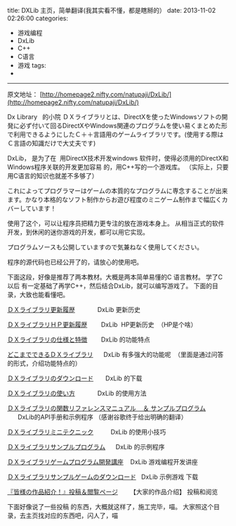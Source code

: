 title: DXLib 主页，简单翻译(我其实看不懂，都是瞎掰的）
date: 2013-11-02 02:26:00
categories:
- 游戏编程
- DxLib
- C++
- C语言
- 游戏
tags:
- 
---
原文地址：
[http://homepage2.nifty.com/natupaji/DxLib/](http://homepage2.nifty.com/natupaji/DxLib/)

Dx Library   的小院
ＤＸライブラリとは、DirectXを使ったWindowsソフトの開発に必ず付いて回るDirectXやWindows関連のプログラムを使い易くまとめた形で利用できるようにしたＣ＋＋言語用のゲームライブラリです。(使用する際はＣ言語の知識だけで大丈夫です)

DxLib， 是为了在  用DirectX技术开发windows 软件时，使得必须用的DirectX和Windows程序关联的开发更加容易 的，用C++写的一个游戏库。
（实际上，只要用C语言的知识也就差不多够了）

これによってプログラマーはゲームの本質的なプログラムに専念することが出来ます。かなり本格的なソフト制作からお遊び程度のミニゲーム制作まで幅広くカバーしています！

使用了这个，可以让程序员把精力更专注的放在游戏本身上。 从相当正式的软件开发，到休闲的迷你游戏的开发，都可以用它实现。

プログラムソースも公開していますので気兼ねなく使用してください。

程序的源代码也已经公开了的，请放心的使用吧。

下面这段，好像是推荐了两本教材。大概是两本简单易懂的C 语言教材。 学了C以后 有一定基础了再学C++，然后结合DxLib，就可以编写游戏了。
下面的目录，大致也能看懂吧。

[ＤＸライブラリ更新履歴](http://homepage2.nifty.com/natupaji/DxLib/dxlog.html)             DxLib 更新历史

[ＤＸライブラリＨＰ更新履歴](http://homepage2.nifty.com/natupaji/DxLib/dxhplog.html)        DxLib  HP更新历史  （HP是个啥）


[ＤＸライブラリの仕様と特徴](http://homepage2.nifty.com/natupaji/DxLib/dxinfo.html)        DxLib 的功能特点

[どこまでできるＤＸライブラリ](http://homepage2.nifty.com/natupaji/DxLib/dxq.html)      DxLib 有多强大的功能呢  （里面是通过问答的形式，介绍功能特点的）

[ＤＸライブラリのダウンロード](http://homepage2.nifty.com/natupaji/DxLib/dxdload.html)       DxLib 的下载

[ＤＸライブラリの使い方](http://homepage2.nifty.com/natupaji/DxLib/dxuse.html)             DxLib 的使用方法
 

[ＤＸライブラリの関数リファレンスマニュアル   
＆
サンプルプログラム](http://homepage2.nifty.com/natupaji/DxLib/dxfunc.html)                    DxLib的API手册和示例程序 （感谢谷歌终于给出明确的翻译）

[ＤＸライブラリミニテクニック](http://homepage2.nifty.com/natupaji/DxLib/dxtec.html)          DxLib 的使用小技巧

[ＤＸライブラリサンプルプログラム](http://homepage2.nifty.com/natupaji/DxLib/dxprogram.html)      DxLib 的示例程序

[ＤＸライブラリゲームプログラム開発講座](http://homepage2.nifty.com/natupaji/DxLib/dxlecture_main.html)    DxLib 游戏编程开发讲座

[ＤＸライブラリサンプルゲームのダウンロード](http://homepage2.nifty.com/natupaji/DxLib/dxsample.html)   DxLib 示例游戏 下载


[『皆様の作品紹介！』投稿＆閲覧ページ](http://dxlib.o.oo7.jp/cgi/patio/patio.cgi)       【大家的作品介绍】 投稿和阅览


下面好像说了一些投稿 的东西，大概就这样了，施工完毕，喵。
大家照这个目录，去主页找对应的东西吧，闪人了，喵

